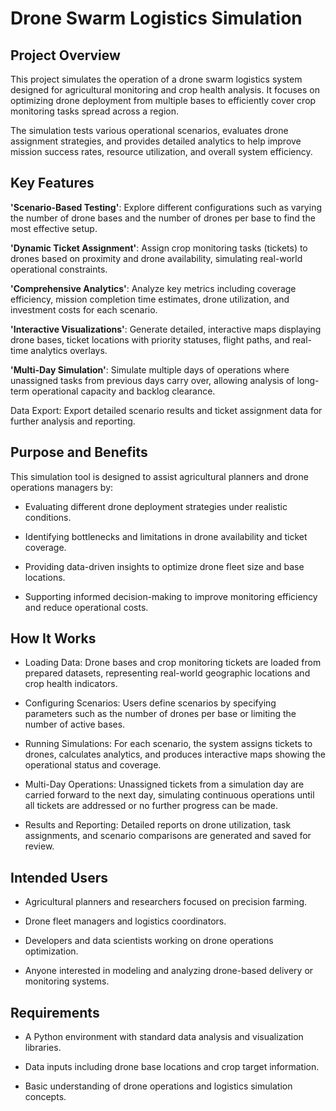 # Drone Swarm Logistics Simulation


## Project Overview

This project simulates the operation of a drone swarm logistics system designed for agricultural monitoring and crop health analysis. It focuses on optimizing drone deployment from multiple bases to efficiently cover crop monitoring tasks spread across a region.

The simulation tests various operational scenarios, evaluates drone assignment strategies, and provides detailed analytics to help improve mission success rates, resource utilization, and overall system efficiency.

## Key Features

**'Scenario-Based Testing'**: Explore different configurations such as varying the number of drone bases and the number of drones per base to find the most effective setup.

**'Dynamic Ticket Assignment'**: Assign crop monitoring tasks (tickets) to drones based on proximity and drone availability, simulating real-world operational constraints.

**'Comprehensive Analytics'**: Analyze key metrics including coverage efficiency, mission completion time estimates, drone utilization, and investment costs for each scenario.

**'Interactive Visualizations'**: Generate detailed, interactive maps displaying drone bases, ticket locations with priority statuses, flight paths, and real-time analytics overlays.

**'Multi-Day Simulation'**: Simulate multiple days of operations where unassigned tasks from previous days carry over, allowing analysis of long-term operational capacity and backlog clearance.

Data Export: Export detailed scenario results and ticket assignment data for further analysis and reporting.

## Purpose and Benefits

This simulation tool is designed to assist agricultural planners and drone operations managers by:

 * Evaluating different drone deployment strategies under realistic conditions.

 * Identifying bottlenecks and limitations in drone availability and ticket coverage.

 * Providing data-driven insights to optimize drone fleet size and base locations.

 * Supporting informed decision-making to improve monitoring efficiency and reduce operational costs.

## How It Works

 * Loading Data: Drone bases and crop monitoring tickets are loaded from prepared datasets, representing real-world geographic locations and crop health indicators.

 * Configuring Scenarios: Users define scenarios by specifying parameters such as the number of drones per base or limiting the number of active bases.

 * Running Simulations: For each scenario, the system assigns tickets to drones, calculates analytics, and produces interactive maps showing the operational status and coverage.

 * Multi-Day Operations: Unassigned tickets from a simulation day are carried forward to the next day, simulating continuous operations until all tickets are addressed or no further progress can be made.

 * Results and Reporting: Detailed reports on drone utilization, task assignments, and scenario comparisons are generated and saved for review.

## Intended Users

 * Agricultural planners and researchers focused on precision farming.

 * Drone fleet managers and logistics coordinators.

 * Developers and data scientists working on drone operations optimization.

 * Anyone interested in modeling and analyzing drone-based delivery or monitoring systems.

## Requirements
 * A Python environment with standard data analysis and visualization libraries.

 * Data inputs including drone base locations and crop target information.

 * Basic understanding of drone operations and logistics simulation concepts.

